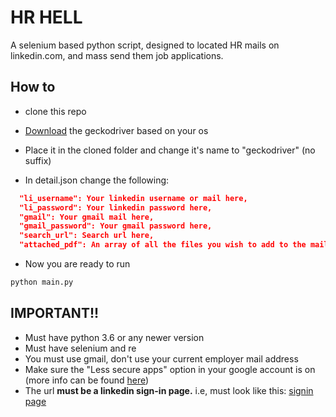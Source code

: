 # HR HELL

A selenium based python script, 
designed to located HR mails on linkedin.com, and mass send them
job applications.

## How to
- clone this repo

- [Download](https://github.com/mozilla/geckodriver/releases) the geckodriver based on your os

- Place it in the cloned folder and change it's name to "geckodriver"
  (no suffix)

- In detail.json change the following:
```json
  "li_username": Your linkedin username or mail here,
  "li_password": Your linkedin password here,
  "gmail": Your gmail mail here,
  "gmail_password": Your gmail password here,
  "search_url": Search url here,
  "attached_pdf": An array of all the files you wish to add to the mail
```
- Now you are ready to run

```bash
python main.py
```

## IMPORTANT!!

- Must have python 3.6 or any newer version
- Must have selenium and re
- You must use gmail, don't use your current employer mail address
- Make sure the "Less secure apps" option in your google account is on
  (more info can be found [here](https://www.dev2qa.com/how-do-i-enable-less-secure-apps-on-gmail/))
- The url **must be a linkedin sign-in page.** i.e, must look like this:
[signin page](/img.png)


